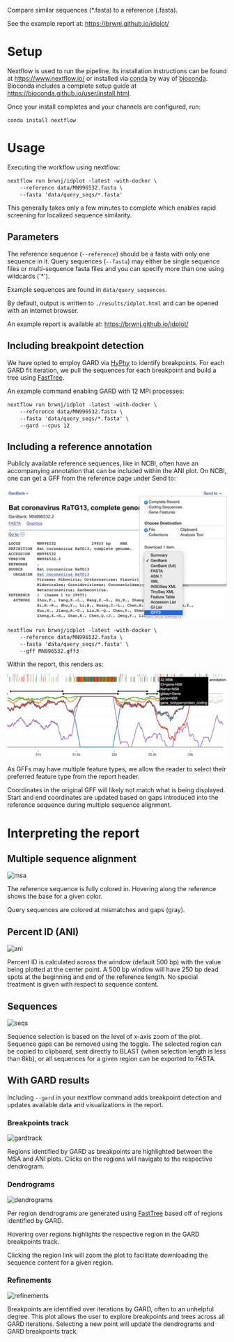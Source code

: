 Compare similar sequences (\*.fasta) to a reference (.fasta).

See the example report at: https://brwnj.github.io/idplot/

# Setup

Nextflow is used to run the pipeline. Its installation instructions
can be found at https://www.nextflow.io/ or installed via [conda](https://docs.conda.io/projects/conda/en/latest/user-guide/install/) by
way of [bioconda](https://bioconda.github.io/user/install.html). Bioconda
includes a complete setup guide at https://bioconda.github.io/user/install.html.

Once your install completes and your channels are configured, run:

```
conda install nextflow
```

# Usage

Executing the workflow using nextflow:

```
nextflow run brwnj/idplot -latest -with-docker \
    --reference data/MN996532.fasta \
    --fasta 'data/query_seqs/*.fasta'
```

This generally takes only a few minutes to complete which enables rapid
screening for localized sequence similarity.

## Parameters

The reference sequence (`--reference`) should be a fasta with only one
sequence in it. Query sequences (`--fasta`) may either be single sequence
files or multi-sequence fasta files and you can specify more than one
using wildcards ('\*').

Example sequences are found in `data/query_sequences`.

By default, output is written to `./results/idplot.html` and can
be opened with an internet browser.

An example report is available at: https://brwnj.github.io/idplot/

## Including breakpoint detection

We have opted to employ GARD via [HyPhy](https://github.com/veg/hyphy) to
identify breakpoints. For each GARD fit iteration, we pull the sequences
for each breakpoint and build a tree using [FastTree](https://journals.plos.org/plosone/article?id=10.1371/journal.pone.0009490).

An example command enabling GARD with 12 MPI processes:

```
nextflow run brwnj/idplot -latest -with-docker \
    --reference data/MN996532.fasta \
    --fasta 'data/query_seqs/*.fasta' \
    --gard --cpus 12
```

## Including a reference annotation

Publicly available reference sequences, like in NCBI, often have an accompanying annotation
that can be included within the ANI plot. On NCBI, one can get a GFF from the reference page under Send to:

![ani](data/img/ncbi.png)

```
nextflow run brwnj/idplot -latest -with-docker \
    --reference data/MN996532.fasta \
    --fasta 'data/query_seqs/*.fasta' \
    --gff MN996532.gff3
```

Within the report, this renders as:

![gff](data/img/gff.png)

As GFFs may have multiple feature types, we allow the reader to select their preferred feature type from the report header.

Coordinates in the original GFF will likely not match what is being displayed. Start and end
coordinates are updated based on gaps introduced into the reference sequence during multiple
sequence alignment.

# Interpreting the report

## Multiple sequence alignment

![msa](data/img/msa.png)

The reference sequence is fully colored in. Hovering along the reference
shows the base for a given color.

Query sequences are colored at mismatches and gaps (gray).

## Percent ID (ANI)

![ani](data/img/ani.png)

Percent ID is calculated across the window (default 500 bp) with the
value being plotted at the center point. A 500 bp window will have 250
bp dead spots at the beginning and end of the reference length. No
special treatment is given with respect to sequence content.

## Sequences

![seqs](data/img/seqs.png)

Sequence selection is based on the level of x-axis zoom of the plot. Sequence gaps can be removed using the toggle. The selected region can be copied to clipboard, sent directly to BLAST (when selection length is less than 8kb), or all sequences for a given region can be exported to FASTA.

## With GARD results

Including `--gard` in your nextflow command adds breakpoint detection and updates available data and visualizations in the report.

### Breakpoints track

![gardtrack](data/img/gardtrack.png)

Regions identified by GARD as breakpoints are highlighted between the
MSA and ANI plots. Clicks on the regions will navigate to the respective dendrogram.

### Dendrograms

![dendrograms](data/img/dendrograms.png)

Per region dendrograms are generated using [FastTree](https://journals.plos.org/plosone/article?id=10.1371/journal.pone.0009490) based off of regions identified by GARD.

Hovering over regions highlights the respective region in the GARD breakpoints track.

Clicking the region link will zoom the plot to facilitate downloading the sequence content for a given region.

### Refinements

![refinements](data/img/refinements.png)

Breakpoints are identified over iterations by GARD, often to an unhelpful degree. This plot allows the user to explore breakpoints and trees across all GARD iterations. Selecting a new point will update the dendrograms and GARD breakpoints track.
